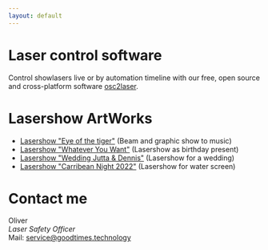 ```yaml
---
layout: default
---
```


# Laser control software
Control showlasers live or by automation timeline with our free, open source and cross-platform software [osc2laser](https://github.com/goodtimes-code/osc2laser).

# Lasershow ArtWorks
- [Lasershow "Eye of the tiger"](https://www.youtube.com/watch?v=MXgKLad80P0) (Beam and graphic show to music)
- [Lasershow "Whatever You Want"](https://www.youtube.com/watch?v=_5FiKHApgyw) (Lasershow as birthday present)
- [Lasershow "Wedding Jutta & Dennis"](https://www.youtube.com/watch?v=NMLCVmzW9sE) (Lasershow for a wedding)
- [Lasershow "Carribean Night 2022"](https://www.youtube.com/watch?v=JsKpOB2sVtA&t=8s) (Lasershow for water screen)

# Contact me
Oliver\
*Laser Safety Officer*\
Mail: service@goodtimes.technology
